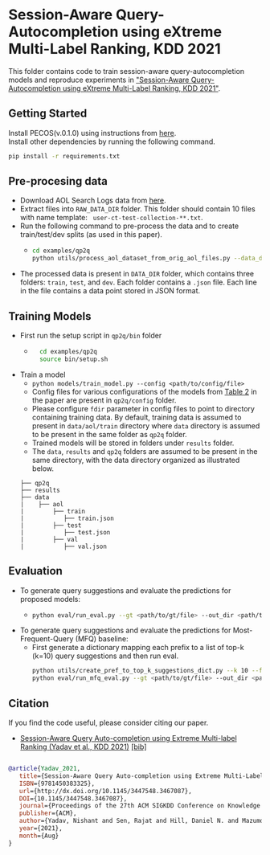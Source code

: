 # Session-Aware Query-Autocompletion using eXtreme Multi-Label Ranking, KDD 2021 

This folder contains code to train session-aware query-autocompletion models and reproduce experiments 
in ["Session-Aware Query-Autocompletion using eXtreme Multi-Label Ranking, KDD 2021"](https://arxiv.org/abs/2012.07654).

## Getting Started

Install PECOS(v.0.1.0) using instructions from [here](https://github.com/amzn/pecos/blob/mainline/README.md).   
Install other dependencies by running the following command.  
```bash 
pip install -r requirements.txt  
```

## Pre-procesing data
* Download AOL Search Logs data from [here](http://www.cim.mcgill.ca/~dudek/206/Logs/AOL-user-ct-collection/).
* Extract files into `RAW_DATA_DIR` folder. This folder should contain 10 files with name template: ` user-ct-test-collection-**.txt`.
* Run the following command to pre-process the data and to create train/test/dev splits (as used in this paper).
    - ```bash 
      cd examples/qp2q 
      python utils/process_aol_dataset_from_orig_aol_files.py --data_dir <RAW_DATA_DIR> --out_dir <DATA_DIR> 
      ```
* The processed data is present in `DATA_DIR` folder, which contains three folders: `train`, `test`, and `dev`.
Each folder contains a `.json` file. Each line in the file contains a data point stored in JSON format.
  

## Training Models

* First run the setup script in `qp2q/bin` folder
    - ```bash 
        cd examples/qp2q
        source bin/setup.sh 
      ```
* Train a model
    - ```python models/train_model.py --config <path/to/config/file>  ```
    - Config files for various configurations of the models from [Table 2](https://arxiv.org/abs/2012.07654) in the paper 
      are present in `qp2q/config` folder. 
    - Please configure `fdir` parameter in config files to point to directory containing training data. By default,
    training data is assumed to present in `data/aol/train` directory where `data` directory is assumed to be present 
      in the same folder as `qp2q` folder.
    - Trained models will be stored in folders under `results` folder.
    - The `data`, `results` and `qp2q` folders are assumed to be present in the same directory, with the data 
      directory organized as illustrated below.
    ```
    ├── qp2q
    ├── results
    ├── data
    |    ├── aol
    |        ├── train
    |           ├── train.json
    |        ├── test
    |           ├── test.json
    |        ├── val
    |           ├── val.json
    ```


## Evaluation

* To generate query suggestions and evaluate the predictions for proposed models: 
    -  ```bash
       python eval/run_eval.py --gt <path/to/gt/file> --out_dir <path/to/result/dir> --model_dir <path/to/trained_model/folder>
       ```
* To generate query suggestions and evaluate the predictions for Most-Frequent-Query (MFQ) baseline:
    - First generate a dictionary mapping each prefix to a list of top-k (k=10) query suggestions and then run eval.  
      ```bash 
      python utils/create_pref_to_top_k_suggestions_dict.py --k 10 --fdir <train/data/folder> --out_file </output/filename>
      python eval/run_mfq_eval.py --gt <path/to/gt/file> --out_dir <path/to/result/dir> --topk_file <path/to/prefix/to/topk/query/file> 
      ```
  
  
## Citation

If you find the code useful, please consider citing our paper.

* [Session-Aware Query Auto-completion using Extreme Multi-label Ranking (Yadav et al., KDD 2021)](https://arxiv.org/pdf/2012.07654.pdf)  [[bib]](../../bibtex/yadav2021session.bib)

```bibtex

@article{Yadav_2021,
   title={Session-Aware Query Auto-completion using Extreme Multi-Label Ranking},
   ISBN={9781450383325},
   url={http://dx.doi.org/10.1145/3447548.3467087},
   DOI={10.1145/3447548.3467087},
   journal={Proceedings of the 27th ACM SIGKDD Conference on Knowledge Discovery & Data Mining},
   publisher={ACM},
   author={Yadav, Nishant and Sen, Rajat and Hill, Daniel N. and Mazumdar, Arya and Dhillon, Inderjit S.},
   year={2021},
   month={Aug}
}
```